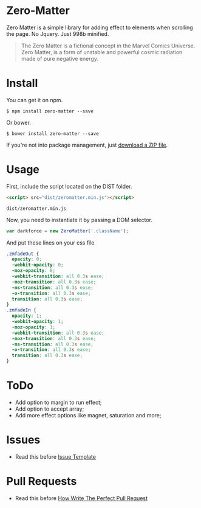 # Zero-Matter
Zero Matter is a simple library for adding effect to elements when scrolling the page.
No Jquery. Just 998b minified.

> The Zero Matter is a fictional concept in the Marvel Comics Universe. Zero Matter, is a form of unstable and powerful cosmic radiation made of pure negative energy.

# Install
You can get it on npm.
```
$ npm install zero-matter --save
```
Or bower.
```
$ bower install zero-matter --save
```
If you're not into package management, just [download a ZIP file](https://github.com/emanuelpessoaa/zero-matter/archive/master.zip).


# Usage

First, include the script located on the DIST folder.
```html
<script> src="dist/zeromatter.min.js"></script>
```


```
dist/zeromatter.min.js 
```

Now, you need to instantiate it by passing a DOM selector.
```javascript
var darkforce = new ZeroMatter('.className');
```
And put these lines on your css file
```css
.zmfadeOut {
  opacity: 0;
  -webkit-opacity: 0;
  -moz-opacity: 0;
  -webkit-transition: all 0.3s ease;
  -moz-transition: all 0.3s ease;
  -ms-transition: all 0.3s ease;
  -o-transition: all 0.3s ease;
  transition: all 0.3s ease;
}
.zmfadeIn {
  opacity: 1;
  -webkit-opacity: 1;
  -moz-opacity: 1;
  -webkit-transition: all 0.3s ease;
  -moz-transition: all 0.3s ease;
  -ms-transition: all 0.3s ease;
  -o-transition: all 0.3s ease;
  transition: all 0.3s ease;
}
```

# ToDo
* Add option to margin to run effect;
* Add option to accept array;
* Add more effect options like magnet, saturation and more;

# Issues

* Read this before [Issue Template](https://github.com/emanuelpessoaa/zero-matter/blob/master/.github/issue_template.md)

# Pull Requests

* Read this before [How Write The Perfect Pull Request](https://github.com/blog/1943-how-to-write-the-perfect-pull-request)